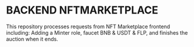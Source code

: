 # BACKEND NFTMARKETPLACE

This repository processes requests from NFT Marketplace frontend including: Adding a Minter role, faucet BNB & USDT & FLP, and finishes the auction when it ends.
